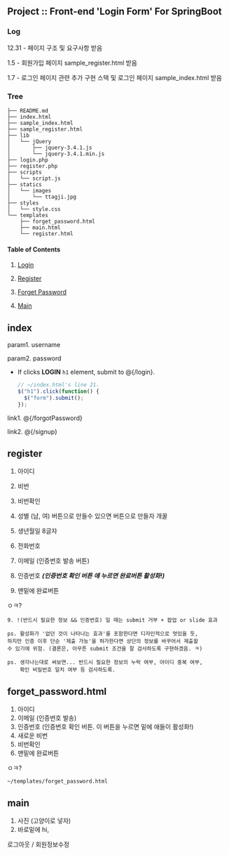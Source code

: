 ## Project :: Front-end 'Login Form' For SpringBoot

### Log

12.31 - 페이지 구조 및 요구사항 받음

1.5 - 회원가입 페이지 sample_register.html 받음

1.7 - 로그인 페이지 관련 추가 구현 스택 및 로그인 페이지 sample_index.html 받음



### Tree

~~~
├── README.md
├── index.html
├── sample_index.html
├── sample_register.html
├── lib
│   └── jQuery
│       ├── jquery-3.4.1.js
│       └── jquery-3.4.1.min.js
├── login.php
├── register.php
├── scripts
│   └── script.js
├── statics
│   └── images
│       └── ttagji.jpg
├── styles
│   └── style.css
└── templates
    ├── forget_password.html
    ├── main.html
    └── register.html
~~~



#### Table of Contents

1. [Login](#index)

2. [Register](#register)

3. [Forget Password](#forget_password)

4. [Main](#main)



## index

param1. username

param2. password

* If clicks **LOGIN** `h1` element, submit to @{/login}.

  ~~~javascript
  // ~/index.html's line 21.
  $("h1").click(function() {
  	$("form").submit();
  });
  ~~~

link1. @{/forgotPassword}

link2. @{/signup}



## register

1. 아이디

2. 비번

3. 비번확인

4. 성별 (남, 여) 버튼으로 만들수 있으면 버튼으로 만들자 개꿀

5. 생년월일 8글자

6. 전화번호

7. 이메일 (인증번호 발송 버튼)

8. 인증번호 ***(인증번호 확인 버튼 얘 누르면 완료버튼 활성화!)***

9. 맨밑에 완료버튼

ㅇㅋ?

    9. !(반드시 필요한 정보 && 인증번호) 일 때는 submit 거부 + 팝업 or slide 효과
    
    ps. 활성화가 '없던 것이 나타나는 효과'를 포함한다면 디자인적으로 멋있을 듯,
    하지만 인증 이후 단순 '제출 가능'을 허가한다면 상단의 정보를 바꾸어서 제출할
    수 있기에 위험. (결론은, 아무튼 submit 조건을 잘 검사하도록 구현하겠음. ㅋ)
    
    ps. 생각나는대로 써보면... 반드시 필요한 정보의 누락 여부, 아이디 중복 여부,
        확인 비밀번호 일치 여부 등 검사하도록.



## forget_password.html

1. 아이디
2. 이메일 (인증번호 발송)
3. 인증번호 (인증번호 확인 버튼. 이 버튼을 누르면 밑에 애들이 활성화!)
4. 새로운 비번
5. 비번확인
6. 맨밑에 완료버튼

ㅇㅋ?

    ~/templates/forget_password.html



## main

1. 사진 (고양이로 넣자)
2. 바로밑에 hi, <username>

로그아웃 / 회원정보수정